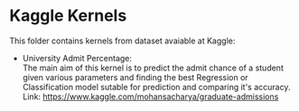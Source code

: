# Kaggle Kernels
This folder contains kernels from dataset avaiable at Kaggle:
* University Admit Percentage:  
  The main aim of this kernel is to predict the admit chance of a student given various parameters and finding the best Regression or       Classification model sutable for prediction and comparing it's accuracy.
  Link: https://www.kaggle.com/mohansacharya/graduate-admissions
